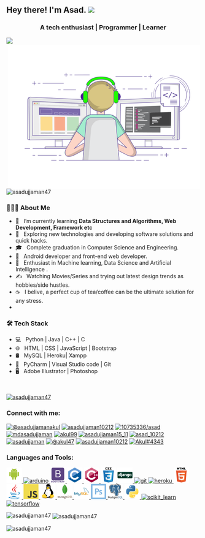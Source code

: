 
<h2> Hey there! I'm Asad. <img src="https://github.com/souvikguria98/souvikguria98/blob/master/Hi.gif" width="25"></h2>
<h3 align="center">A tech enthusiast | Programmer | Learner</h3>
<img 
src="https://github.com/souvikguria98/souvikguria98/blob/master/Hi.gif" width="25"></h2>
<img align="right" alt="GIF" src="https://raw.githubusercontent.com/devSouvik/devSouvik/master/gif3.gif" width="500"/>

<p align="left"> <img src="https://komarev.com/ghpvc/?username=asadujjaman47&label=Profile%20views&color=0e75b6&style=flat" alt="asadujjaman47" /> </p>

<h3> 👨🏻‍💻 About Me </h3>

- 🔭 &nbsp; I’m currently learning **Data Structures and Algorithms, Web Development, Framework etc**
- 🤔 &nbsp; Exploring new technologies and developing software solutions and quick hacks.
- 🎓 &nbsp; Complete graduation in Computer Science and Engineering.
- 💼 &nbsp; Android developer and front-end web developer.
- 🌱 &nbsp; Enthusiast in Machine learning, Data Science and Artificial Intelligence .
- ✍️ &nbsp; Watching Movies/Series and trying out latest design trends as hobbies/side hustles.
- ☕ &nbsp; I belive, a perfect cup of tea/coffee can be the ultimate solution for any stress. 
- 

<h3>🛠 Tech Stack</h3>

- 💻 &nbsp; Python | Java | C++ | C 
- 🌐 &nbsp; HTML | CSS | JavaScript | Bootstrap 
- 🛢 &nbsp; MySQL | Heroku| Xampp
- 🔧 &nbsp; PyCharm | Visual Studio code | Git
- 🖥 &nbsp; Adobe Illustrator | Photoshop

<br>
<p align="left"> <a href="https://github.com/ryo-ma/github-profile-trophy"><img src="https://github-profile-trophy.vercel.app/?username=asadujjaman47" alt="asadujjaman47" /></a> </p>

<h3 align="left">Connect with me:</h3>
<p align="left">
<a href="https://twitter.com/@asadujjamanakul" target="blank"><img align="center" src="https://raw.githubusercontent.com/rahuldkjain/github-profile-readme-generator/master/src/images/icons/Social/twitter.svg" alt="@asadujjamanakul" height="30" width="40" /></a>
<a href="https://linkedin.com/in/asadujjaman10212" target="blank"><img align="center" src="https://raw.githubusercontent.com/rahuldkjain/github-profile-readme-generator/master/src/images/icons/Social/linked-in-alt.svg" alt="asadujjaman10212" height="30" width="40" /></a>
<a href="https://stackoverflow.com/users/10735336/asad" target="blank"><img align="center" src="https://raw.githubusercontent.com/rahuldkjain/github-profile-readme-generator/master/src/images/icons/Social/stack-overflow.svg" alt="10735336/asad" height="30" width="40" /></a>
<a href="https://kaggle.com/mdasadujjaman" target="blank"><img align="center" src="https://raw.githubusercontent.com/rahuldkjain/github-profile-readme-generator/master/src/images/icons/Social/kaggle.svg" alt="mdasadujjaman" height="30" width="40" /></a>
<a href="https://www.codechef.com/users/akul99" target="blank"><img align="center" src="https://cdn.jsdelivr.net/npm/simple-icons@3.1.0/icons/codechef.svg" alt="akul99" height="30" width="40" /></a>
<a href="https://www.hackerrank.com/asadujjaman15_11" target="blank"><img align="center" src="https://raw.githubusercontent.com/rahuldkjain/github-profile-readme-generator/master/src/images/icons/Social/hackerrank.svg" alt="asadujjaman15_11" height="30" width="40" /></a>
<a href="https://codeforces.com/profile/asad_10212" target="blank"><img align="center" src="https://cdn.jsdelivr.net/npm/simple-icons@3.0.1/icons/codeforces.svg" alt="asad_10212" height="30" width="40" /></a>
<a href="https://www.leetcode.com/asadujjaman" target="blank"><img align="center" src="https://raw.githubusercontent.com/rahuldkjain/github-profile-readme-generator/master/src/images/icons/Social/leet-code.svg" alt="asadujjaman" height="30" width="40" /></a>
<a href="https://www.hackerearth.com/@akul47" target="blank"><img align="center" src="https://raw.githubusercontent.com/rahuldkjain/github-profile-readme-generator/master/src/images/icons/Social/hackerearth.svg" alt="@akul47" height="30" width="40" /></a>
<a href="https://auth.geeksforgeeks.org/user/asadujjaman10212" target="blank"><img align="center" src="https://raw.githubusercontent.com/rahuldkjain/github-profile-readme-generator/master/src/images/icons/Social/geeks-for-geeks.svg" alt="asadujjaman10212" height="30" width="40" /></a>
<a href="https://discord.gg/Akul#4343" target="blank"><img align="center" src="https://raw.githubusercontent.com/rahuldkjain/github-profile-readme-generator/master/src/images/icons/Social/discord.svg" alt="Akul#4343" height="30" width="40" /></a>
</p>

<h3 align="left">Languages and Tools:</h3>
<p align="left"> <a href="https://developer.android.com" target="_blank"> <img src="https://raw.githubusercontent.com/devicons/devicon/master/icons/android/android-original-wordmark.svg" alt="android" width="40" height="40"/> </a> <a href="https://www.arduino.cc/" target="_blank"> <img src="https://cdn.worldvectorlogo.com/logos/arduino-1.svg" alt="arduino" width="40" height="40"/> </a> <a href="https://getbootstrap.com" target="_blank"> <img src="https://raw.githubusercontent.com/devicons/devicon/master/icons/bootstrap/bootstrap-plain-wordmark.svg" alt="bootstrap" width="40" height="40"/> </a> <a href="https://www.cprogramming.com/" target="_blank"> <img src="https://raw.githubusercontent.com/devicons/devicon/master/icons/c/c-original.svg" alt="c" width="40" height="40"/> </a> <a href="https://www.w3schools.com/cpp/" target="_blank"> <img src="https://raw.githubusercontent.com/devicons/devicon/master/icons/cplusplus/cplusplus-original.svg" alt="cplusplus" width="40" height="40"/> </a> <a href="https://www.w3schools.com/css/" target="_blank"> <img src="https://raw.githubusercontent.com/devicons/devicon/master/icons/css3/css3-original-wordmark.svg" alt="css3" width="40" height="40"/> </a> <a href="https://www.djangoproject.com/" target="_blank"> <img src="https://raw.githubusercontent.com/devicons/devicon/master/icons/django/django-original.svg" alt="django" width="40" height="40"/> </a> <a href="https://git-scm.com/" target="_blank"> <img src="https://www.vectorlogo.zone/logos/git-scm/git-scm-icon.svg" alt="git" width="40" height="40"/> </a> <a href="https://heroku.com" target="_blank"> <img src="https://www.vectorlogo.zone/logos/heroku/heroku-icon.svg" alt="heroku" width="40" height="40"/> </a> <a href="https://www.w3.org/html/" target="_blank"> <img src="https://raw.githubusercontent.com/devicons/devicon/master/icons/html5/html5-original-wordmark.svg" alt="html5" width="40" height="40"/> </a> <a href="https://www.java.com" target="_blank"> <img src="https://raw.githubusercontent.com/devicons/devicon/master/icons/java/java-original.svg" alt="java" width="40" height="40"/> </a> <a href="https://developer.mozilla.org/en-US/docs/Web/JavaScript" target="_blank"> <img src="https://raw.githubusercontent.com/devicons/devicon/master/icons/javascript/javascript-original.svg" alt="javascript" width="40" height="40"/> </a> <a href="https://www.linux.org/" target="_blank"> <img src="https://raw.githubusercontent.com/devicons/devicon/master/icons/linux/linux-original.svg" alt="linux" width="40" height="40"/> </a> <a href="https://www.mongodb.com/" target="_blank"> <img src="https://raw.githubusercontent.com/devicons/devicon/master/icons/mongodb/mongodb-original-wordmark.svg" alt="mongodb" width="40" height="40"/> </a> <a href="https://www.mysql.com/" target="_blank"> <img src="https://raw.githubusercontent.com/devicons/devicon/master/icons/mysql/mysql-original-wordmark.svg" alt="mysql" width="40" height="40"/> </a> <a href="https://www.photoshop.com/en" target="_blank"> <img src="https://raw.githubusercontent.com/devicons/devicon/master/icons/photoshop/photoshop-line.svg" alt="photoshop" width="40" height="40"/> </a> <a href="https://www.postgresql.org" target="_blank"> <img src="https://raw.githubusercontent.com/devicons/devicon/master/icons/postgresql/postgresql-original-wordmark.svg" alt="postgresql" width="40" height="40"/> </a> <a href="https://www.python.org" target="_blank"> <img src="https://raw.githubusercontent.com/devicons/devicon/master/icons/python/python-original.svg" alt="python" width="40" height="40"/> </a> <a href="https://scikit-learn.org/" target="_blank"> <img src="https://upload.wikimedia.org/wikipedia/commons/0/05/Scikit_learn_logo_small.svg" alt="scikit_learn" width="40" height="40"/> </a> <a href="https://www.tensorflow.org" target="_blank"> <img src="https://www.vectorlogo.zone/logos/tensorflow/tensorflow-icon.svg" alt="tensorflow" width="40" height="40"/> </a> </p>

<p><img align="left" src="https://github-readme-stats.vercel.app/api/top-langs?username=asadujjaman47&show_icons=true&locale=en&layout=compact" alt="asadujjaman47" /></p>

<p>&nbsp;<img align="center" src="https://github-readme-stats.vercel.app/api?username=asadujjaman47&show_icons=true&locale=en" alt="asadujjaman47" /></p>

<p><img align="center" src="https://github-readme-streak-stats.herokuapp.com/?user=asadujjaman47&" alt="asadujjaman47" /></p>
